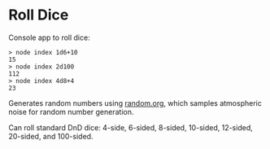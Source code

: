 # Roll Dice

Console app to roll dice:

```
> node index 1d6+10
15
> node index 2d100
112
> node index 4d8+4
23
```

Generates random numbers using [random.org](http://random.org), which samples atmospheric noise for random number generation.

Can roll standard DnD dice: 4-side, 6-sided, 8-sided, 10-sided, 12-sided, 20-sided, and 100-sided.

